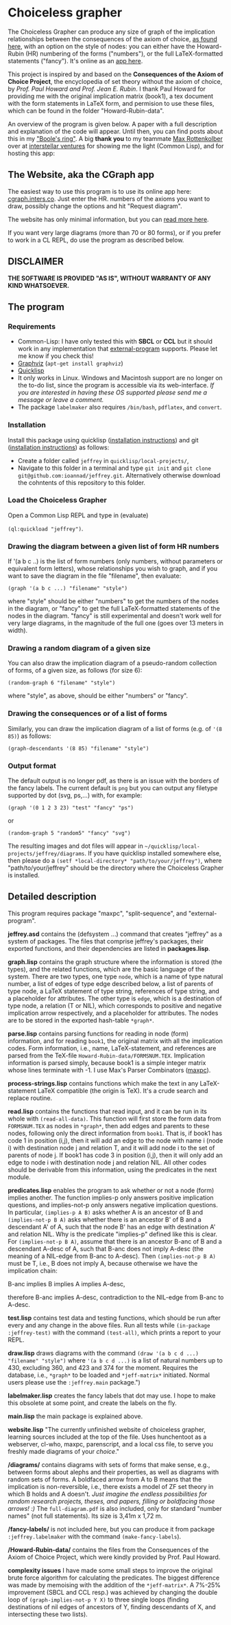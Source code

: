 # Choiceless grapher 

The Choiceless Grapher can produce any size of graph of the implication relationships between the consequences of the axiom of choice, [as found here](http://consequences.emich.edu/conseq.htm), with an option on the style of nodes: you can either have the Howard-Rubin (HR) numbering of the forms ("numbers"), or the full LaTeX-formatted statements ("fancy"). It's online as an [app here](http://cgraph.inters.co).

This project is inspired by and based on the **Consequences of the Axiom of Choice Project**, the encyclopedia of set theory without the axiom of choice, by *Prof. Paul Howard and Prof. Jean E. Rubin*. I thank Paul Howard for providing me with the original implication matrix (book1), a tex document with the form statements in LaTeX form, and permision to use these files, which can be found in the folder "Howard-Rubin-data". 

An overview of the program is given below. A paper with a full description and explanation of the code will appear. Until then, you can find posts about this in my ["Boole's ring"](https://boolesrings.org/ioanna/). A big **thank you** to my teammate [Max Rottenkolber](http://mr.gy) over at [interstellar ventures](http://inters.co) for showing me the light (Common Lisp), and for hosting this app:

## The Website, aka the CGraph app

The easiest way to use this program is to use its online app here: [cgraph.inters.co](http://cgraph.inters.co). Just enter the HR. numbers of the axioms you want to draw, possibly change the options and hit "Request diagram".

The website has only minimal information, but you can [read more here](https://boolesrings.org/ioanna/2016/12/13/choiceless-grapher-app/).

If you want very large diagrams (more than 70 or 80 forms), or if you prefer to work in a CL REPL, do use the program as described below.

## DISCLAIMER

**THE SOFTWARE IS PROVIDED "AS IS", WITHOUT WARRANTY OF ANY KIND WHATSOEVER.**

## The program

### Requirements

* Common-Lisp: I have only tested this with **SBCL** or **CCL**  but it should work in any implementation that [external-program](https://github.com/sellout/external-program) supports. Please let me know if you check this!
* [Graphviz](www.graphviz.org/) (`apt-get install graphviz`)
* [Quicklisp](www.quicklisp.org)
* It only works in Linux. Windows and Macintosh support are no longer on the to-do list, since the program is accessible via its web-interface. *If you are interested in having these OS supported please send me a message or leave a comment.*
* The package `labelmaker` also requires `/bin/bash`, `pdflatex`, and `convert`. 

### Installation
Install this package using quicklisp ([installation instructions](https://www.quicklisp.org/beta/#installation)) and git ([installation instructions](https://git-scm.com/book/en/v2/Getting-Started-Installing-Git)) as follows:

* Create a folder called `jeffrey` in `quicklisp/local-projects/`,
* Navigate to this folder in a terminal and type `git init` and `git clone git@github.com:ioannad/jeffrey.git`. Alternatively otherwise download the cohntents of this repository to this folder. 

### Load the Choiceless Grapher

Open a Common Lisp REPL and type in (evaluate)

`(ql:quickload "jeffrey")`.

### Drawing the diagram between a given list of form HR numbers

If '(a b c ..) is the list of form numbers (only numbers, without parameters or equivalent form letters), whose relationships you wish to graph, and if you want to save the diagram in the file "filename", then evaluate:

`(graph '(a b c ...) "filename" "style")`

where "style" should be either "numbers" to get the numbers of the nodes in the diagram, or "fancy" to get the full LaTeX-formatted statements of the nodes in the diagram. "fancy" is still experimental and doesn't work well for very large diagrams, in the magnitude of the full one (goes over 13 meters in width). 

### Drawing a random diagram of a given size

You can also draw the implication diagram of a pseudo-random collection of forms, of a given size, as follows (for size 6):

`(random-graph 6 "filename" "style")` 

where "style", as above, should be either "numbers" or "fancy". 

### Drawing the consequences or  of a list of forms

Similarly, you can draw the implication diagram of a list of forms (e.g. of `'(8 85)`) as follows:

`(graph-descendants '(8 85) "filename" "style")`

### Output format

The default output is no longer pdf, as there is an issue with the borders of the fancy labels. The current default is `png` but you can output any filetype supported by dot (svg, ps,...) with, for example:

`(graph '(0 1 2 3 23) "test" "fancy" "ps")`

or 

`(random-graph 5 "random5" "fancy" "svg")`

The resulting images and dot files will appear in `~/quicklisp/local-projects/jeffrey/diagrams`. If you have quicklisp installed somewhere else, then please do a `(setf *local-directory* "path/to/your/jeffrey")`, where "path/to/your/jeffrey" should be the directory where the Choiceless Grapher is installed. 

## Detailed description

This program requires package "maxpc", "split-sequence", and "external-program".

**jeffrey.asd** contains the (defsystem ...) command that creates "jeffrey" as a system of packages. The files that comprise jeffrey's packages, their exported functions, and their dependencies are listed in **packages.lisp**.

**graph.lisp** contains the graph structure where the information is stored (the types), and the related functions, which are the basic language of the system. There are two types, one type `node`, which is a name of type natural number, a list of edges of type edge described below, a list of parents of type node, a LaTeX statement of type string, references of type string, and a placeholder for attributes. The other type is `edge`, which is a destination of type node, a relation (T or NIL), which corresponds to positive and negative implication arrow respectively, and a placeholder for attributes. The nodes are to be stored in the exported hash-table `*graph*`.

**parse.lisp** contains parsing functions for reading in node (form) information, and for reading `book1`, the original matrix with all the implication codes. Form information, i.e., name, LaTeX-statement, and references are parsed from the TeX-file `Howard-Rubin-data/FORMSNUM.TEX`. Implication information is parsed simply, because book1 is a simple integer matrix whose lines terminate with -1. I use Max's Parser Combinators ([maxpc](https://github.com/eugeneia/maxpc)).

**process-strings.lisp** contains functions which make the text in any LaTeX-statement LaTeX compatible (the origin is TeX). It's a crude search and replace routine.

**read.lisp** contains the functions that read input, and it can be run in its whole with `(read-all-data)`. This function will first store the form data from `FORMSNUM.TEX` as nodes in `*graph*`, then add edges and parents to these nodes, following only the direct information from `book1`. That is, if book1 has code 1 in position (i,j), then it will add an edge to the node with name i (node i) with destination node j and relation T, and it will add node i to the set of parents of node j. If book1 has code 3 in position (i,j), then it will only add an edge to node i with destination node j and relation NIL. All other codes should be derivable from this information, using the predicates in the next module.

**predicates.lisp** enables the program to ask whether or not a node (form) implies another. The function implies-p only answers positive implication questions, and implies-not-p only answers negative implication questions. In particular, `(implies-p A B)` asks whether A is an ancestor of B and `(implies-not-p B A)` asks whether there is an ancestor B' of B and a descendant A' of A, such that the node B' has an edge with destination A' and relation NIL. Why is the predicate "implies-p" defined like this is clear. For `(implies-not-p B A)`, assume that there is an ancestor B-anc of B and a descendant A-desc of A, such that B-anc does not imply A-desc (the meaning of a NIL-edge from B-anc to A-desc). Then `(implies-not-p B A)` must be T, i.e., B does not imply A, because otherwise we have the implication chain:

  B-anc implies B implies A implies A-desc, 

therefore B-anc implies A-desc, contradiction to the NIL-edge from B-anc to A-desc. 

**test.lisp** contains test data and testing functions, which should be run after every and any change in the above files.
Run all tests while `(in-package :jeffrey-test)` with the command `(test-all)`, which prints a report to your REPL.

**draw.lisp** draws diagrams with the command `(draw '(a b c d ...) "filename" "style")` where `'(a b c d ...)` is a list of natural numbers up to 430, excluding 360, and 423 and 374 for the moment. Requires the database, i.e., `*graph*` to be loaded and `*jeff-matrix*` initiated. Normal users please use the `:jeffrey.main` package.")

**labelmaker.lisp** creates the fancy labels that dot may use. I hope to make this obsolete at some point, and create the labels on the fly.

**main.lisp** the main package is explained above.

**website.lisp** "The currently unfinished website of choiceless grapher, learning sources included at the top of the file. Uses hunchentoot as a webserver, cl-who, maxpc, parenscript, and a local css file, to serve you freshly made diagrams of your *choice*."

**/diagrams/** contains diagrams with sets of forms that make sense, e.g., between forms about alephs and their properties, as well as diagrams with random sets of forms. A boldfaced arrow from A to B means that the implication is non-reversible, i.e., there exists a model of ZF set theory in which B holds and A doesn't. *Just imagine the endless possibilities for random research projects, theses, and papers, filling or boldfacing those arrows! :)*  The `full-diagram.pdf` is also included, only for standard "number names" (not full statements). Its size is 3,41m x 1,72 m. 

**/fancy-labels/** is not included here, but you can produce it from package `:jeffrey.labelmaker` with the command `(make-fancy-labels`).

**/Howard-Rubin-data/** contains the files from the Consequences of the Axiom of Choice Project, which were kindly provided by Prof. Paul Howard. 

**complexity issues**
I have made some small steps to improve the original brute force algorithm for calculating the predicates. The biggest difference was made by memoising with the addition of the `*jeff-matrix*`. A 7%-25% improvement (SBCL and CCL resp.) was achieved by changing the double loop of `(graph-implies-not-p Y X)` to three single loops (finding destinations of nil edges of ancestors of Y, finding descendants of X, and intersecting these two lists).
